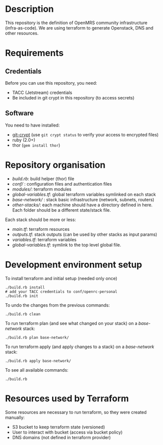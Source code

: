 # Description
This repository is the definition of OpenMRS community infrastructure (infra-as-code).
We are using terraform to generate Openstack, DNS and other resources.

# Requirements
## Credentials
Before you can use this repository, you need:
  - TACC (Jetstream) credentials
  - Be included in git crypt in this repository (to access secrets)

## Software
You need to have installed:
  - [git-crypt](https://github.com/AGWA/git-crypt/blob/master/INSTALL.md)
  (use `git crypt status` to verify your access to encrypted files)
  - ruby (2.0+)
  - thor (`gem install thor`)

# Repository organisation
  - _build.rb_: build helper (thor) file
  - _conf/_ : configuration files and authentication files
  - _modules/_: terraform modules
  - _global-variables.tf_: global terraform variables symlinked on each stack
  - _base-network/_ : stack basic infrastructure (network, subnets, routers)
  - _other-stacks/_: each machine should have a directory defined in here. Each folder should be a different state/stack file.

Each stack should be more or less:  
  - _main.tf_: terraform resources
  - _outputs.tf_: stack outputs (can be used by other stacks as input params)
  - _variables.tf_: terraform variables
  - _global-variables.tf_: symlink to the top level global file.

# Development environment setup
To install terraform and initial setup (needed only once)
```
./build.rb install   
# add your TACC credentials to conf/openrc-personal
./build.rb init
```

To undo the changes from the previous commands:
```
./build.rb clean
```

To run terraform plan (and see what changed on your stack) on a _base-network_ stack:
```
./build.rb plan base-network/  
```

To run terraform apply (and apply changes to a stack) on a _base-network_ stack:
```
./build.rb apply base-network/  
```

To see all available commands:
```
./build.rb
```

# Resources used by Terraform
Some resources are necessary to run terraform, so they were created manually:
  - S3 bucket to keep terraform state (versioned)
  - User to interact with bucket (access via bucket policy)
  - DNS domains (not defined in terraform provider)
